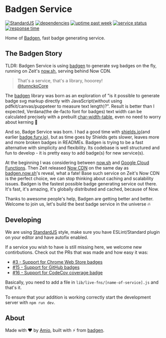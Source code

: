 # Badgen Service

[![StandardJS][standard-src]][standard-href]
[![dependencies][dep-src]][dep-href]
[![uptime past week][uptime-src]][uptime-href]
[![service status][status-src]][uptime-href]
[![response time][response-src]][uptime-href]

Home of [Badgen](https://badgen.now.sh), fast badge generating service.

## The Badgen Story

TLDR: Badgen Service is using [badgen](https://github.com/amio/badgen) to generate svg badges on the fly, running on Zeit's [now.sh](https://zeit.co/now), serving behind Now CDN.

> That's a service, that's a library, hooorey!  
> [@tunnckoCore](https://twitter.com/tunnckoCore)

The [badgen](https://github.com/amio/badgen) library was born as an exploration of "is it possible to generate badge svg markup directly with JavaScript(without using pdfkit/canvas/puppeteer to measure text length)?". Result is better than I expected, Verdana(the de-facto font for badges) text width can be calculated precisely with a prebuilt [char-width-table](https://github.com/amio/badgen/blob/master/lib/widths-verdana-11.json), even no need to worry about kerning 🤯

And so, Badge Service was born. I had a good time with [shields.io](https://shields.io)(and earlier [badge.fury.io](https://badge.fury.io)), but as time goes by Shields gets slower, leaves more and more broken badges in READMEs. Badgen is trying to be a fast alternative with simplicity and flexibility. Its codebase is well structured and fun to develop - it is pretty easy to add badge(s) for new service(s).

At the beginning I was considering between [now.sh](https://zeit.co/now) and [Google Cloud Functions](https://cloud.google.com/functions/). Then Zeit released [Now CDN](https://zeit.co/blog/now-cdn) on the same day as [badgen.now.sh](https://badgen.now.sh)'s reveal, what a fate! Base such service on Zeit's Now CDN is the perfect choice, we can stop thinking about caching and scalability issues. Badgen is the fastest possible badge generating service out there. It's fast, it's amazing, it's globally distributed and cached, because of Now.

Thanks to awesome people's help, Badgen are getting better and better. Welcome to join us, let's build the best badge service in the universe 🔥

## Developing

We are using [StandardJS][standard-href] style, make sure you have ESLint/Standard plugin on your editor and have autofix enabled.

If a service you wish to have is still missing here, we welcome new contirbutions. Check out the PRs that was made and how easy it was:

- [#3 - Support for Chrome Web Store badges](https://github.com/amio/badgen-service/pull/3)
- [#15 - Support for GitHub badges](https://github.com/amio/badgen-service/pull/15)
- [#16 - Support for CodeCov coverage badge](https://github.com/amio/badgen-service/pull/16)

Basically, you need to add a file in `lib/live-fns/[name-of-service].js` and that's it.

To ensure that your addition is working correctly start the development server with `npm run dev`.

## About

Made with ❤️ by [Amio](https://github.com/amio),
built with ⚡️ from [badgen](https://github.com/amio/badgen).

[standard-src]: https://badgen.net/badge/code%20style/standard/F2A
[standard-href]: https://standardjs.com/
[dep-src]: https://badgen.net/david/dep/amio/badgen-service
[dep-href]: https://david-dm.org/amio/badgen-service
[status-src]: https://badgen.net/uptime-robot/status/m780731617-a9e038618dc1aee36a44c4af
[uptime-src]: https://badgen.net/uptime-robot/day/m780731617-a9e038618dc1aee36a44c4af?label=uptime%20past%20week
[response-src]: https://badgen.net/uptime-robot/response/m780731617-a9e038618dc1aee36a44c4af
[uptime-href]: https://stats.uptimerobot.com/z6nqBfYGB
